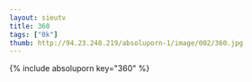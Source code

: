 ```yaml
--- 
layout: sieutv
title: 360
tags: ["0k"]
thumb: http://94.23.248.219/absoluporn-1/image/002/360.jpg
---
```

{% include absoluporn key="360" %} 
